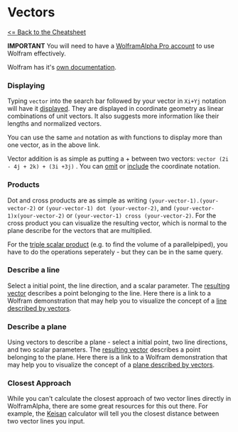 # Vectors

[<= Back to the Cheatsheet](../WolframCheatsheet.md)

**IMPORTANT** You will need to have a [WolframAlpha Pro account](https://www.imperial.ac.uk/admin-services/ict/self-service/computers-printing/devices-and-software/get-software/get-software-for-students/wolfram-alpha-pro/) to use Wolfram effectively.

Wolfram has it's [own documentation](https://www.wolframalpha.com/examples/mathematics/linear-algebra/vectors/).

### Displaying
Typing ```vector``` into the search bar followed by your vector in ```Xi+Yj``` notation will have it [displayed](https://www.wolframalpha.com/input/?i=vector+2i+-+4j+%2B+2k+and+3i+%2B3j). They are displayed in coordinate geometry as linear combinations of unit vectors. It also suggests more information like their lengths and normalized vectors. 

You can use the same ```and``` notation as with functions to display more than one vector, as in the above link.

Vector addition is as simple as putting a + between two vectors: ```vector (2i - 4j + 2k) + (3i +3j)``` . You can [omit](https://www.wolframalpha.com/input/?i=vector+%282%2C-4%2C2%29+%2B+%283%2C3%2C0%29) or [include](https://www.wolframalpha.com/input/?i=vector+%282i+-+4j+%2B+2k%29+%2B+%283i+%2B3j%29) the coordinate notation.

### Products
Dot and cross products are as simple as writing ```(your-vector-1).(your-vector-2)``` or ```(your-vector-1) dot (your-vector-2)```, and ```(your-vector-1)x(your-vector-2)``` or ```(your-vector-1) cross (your-vector-2)```. For the cross product you can visualize the resulting vector, which is normal to the plane describe for the vectors that are multiplied. 

For the [triple scalar product](https://www.wolframalpha.com/input/?i=%283i-2j%2B4k%29x%285i-4j-2k%29.%282i-2j-8k%29) (e.g. to find the volume of a parallelpiped), you have to do the operations seperately - but they can be in the same query.

### Describe a line
Select a initial point, the line direction, and a scalar parameter. The [resulting vector](https://www.wolframalpha.com/input/?i=%283i-2j%2B4k%29+%2B+2*%285i-4j-2k%29) describes a point belonging to the line. Here there is a link to a Wolfram demonstration that may help you to visualize the concept of a [line described by vectors](https://demonstrations.wolfram.com/EquationOfALineInVectorForm2D/).

### Describe a plane
Using vectors to describe a plane - select a initial point, two line directions, and two scalar parameters. The [resulting vector](https://www.wolframalpha.com/input/?i=%283i-2j%2B4k%29+%2B+2*%285i-4j-2k%29+%2B3*%28i%2Bj%2B2k%29) describes a point belonging to the plane. Here there is a link to a Wolfram demonstration that may help you to visualize the concept of a [plane described by vectors](https://demonstrations.wolfram.com/EquationOfAPlane/).

### Closest Approach
While you can't calculate the closest approach of two vector lines directly in WolframAlpha, there are some great resources for this out there. For example, the [Keisan](https://keisan.casio.com/exec/system/1223531414) calculator will tell you the closest distance between two vector lines you input.